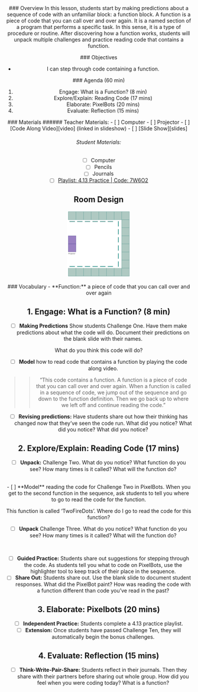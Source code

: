 <header class='header' title='Discovering Functions' subtitle='Lesson 4.13'/>

<notable>
<iconp src='/icons/activity.png'>### Overview</iconp>
In this lesson, students start by making predictions about a sequence of code with an unfamiliar block: a function block. A function is a piece of code that you can call over and over again. It is a named section of a program that performs a specific task. In this sense, it is a type of procedure or routine. After discovering how a function works, students will unpack multiple challenges and practice reading code that contains a function.

<iconp src='/icons/objectives.png'>### Objectives</iconp>
- I can step through code containing a function.

<iconp src='/icons/agenda.png'>### Agenda (60 min)</iconp>
1. Engage: What is a Function? (8 min)
1. Explore/Explain: Reading Code (17 mins)
1. Elaborate: PixelBots (20 mins)
1. Evaluate: Reflection (15 mins)

<note>
<iconp src='/icons/materials.png'>### Materials</iconp>
###### Teacher Materials:
- [ ] Computer
- [ ] Projector
- [ ] [Code Along Video][video] (linked in slideshow)
- [ ] [Slide Show][slides]

###### Student Materials:
- [ ] Computer
- [ ] Pencils
- [ ] Journals
- [ ] [Playlist: 4.13 Practice | Code: 7W6O2][playlist]

</note>

## Room Design
![room](/images/layout-online.png)

<note>
<iconp src='/icons/vocab.png'>### Vocabulary</iconp>
- **Function:** a piece of code that you can call over and over again
</note>

<pagebreak/>

## 1. Engage: What is a Function? (8 min)
- [ ] **Making Predictions** Show students Challenge One. Have them make predictions about what the code will do. Document their predictions on the blank slide with their names.

<iconp type='question'>What do you think this code will do?</iconp>
<br/>

- [ ] **Model** how to read code that contains a function by playing the code along video.
>>“This code contains a function. A function is a piece of code that you can call over and over again. When a function is called in a sequence of code, we jump out of the sequence and go down to the function definition. Then we go back up to where we left off and continue reading the code.”

- [ ] **Revising predictions:** Have students share out how their thinking has changed now that they’ve seen the code run.
<iconp type='question'>What did you notice?</iconp>
<iconp type='question'>What did you notice?</iconp>
<iconp type='question'>What did you notice?</iconp>

## 2. Explore/Explain: Reading Code (17 mins)

- [ ] **Unpack:** Challenge Two.
<iconp type='question'> What do you notice?</iconp>
<iconp type='question'>What function do you see?</iconp>
<iconp type='question'>How many times is it called?</iconp>
<iconp type='question'>What will the function do?</iconp>

<br/>
- [ ] **Model** reading the code for Challenge Two in PixelBots. When you get to the second function in the sequence, ask students to tell you where to go to read the code for the function.

<iconp type='question'>This function is called ‘TwoFireDots’. Where do I go to read the code for this function?
</iconp>
<br/>

- [ ] **Unpack** Challenge Three.
<iconp type='question'> What do you notice?</iconp>
<iconp type='question'>What function do you see?</iconp>
<iconp type='question'>How many times is it called?</iconp>
<iconp type='question'>What will the function do?</iconp>
<br/>

- [ ] **Guided Practice:** Students share out suggestions for stepping through the code. As students tell you what to code on PixelBots, use the highlighter tool to keep track of their place in the sequence.
- [ ] **Share Out:** Students share out. Use the blank slide to document student responses.
<iconp type='question'>What did the PixelBot paint?</iconp>
<iconp type='question'>How was reading the code with a function different than code you’ve read in the past?</iconp>

## 3. Elaborate: Pixelbots (20 mins)

- [ ] **Independent Practice:** Students complete a 4.13 practice playlist.
- [ ] **Extension:** Once students have passed Challenge Ten, they will automatically begin the bonus challenges.

## 4. Evaluate: Reflection (15 mins)
- [ ] **Think-Write-Pair-Share:** Students reflect in their journals. Then they share with their partners before sharing out whole group.
<iconp type='question'>How did you feel when you were coding today?</iconp>
<iconp type='question'>What is a function?</iconp>


</notable>

[slides]: https://docs.google.com/presentation/d/1Lfcmsq1cXu2kRZPxjMrBSv4k-tOFzib6u-2raWe6tTQ/edit?usp=sharing
[video]: https://www.dropbox.com/s/eccuhbcomquowb4/4.13%20Code%20Along.mp4?dl=0
[playlist]: http://www.pixelbots.io/7W6O2

